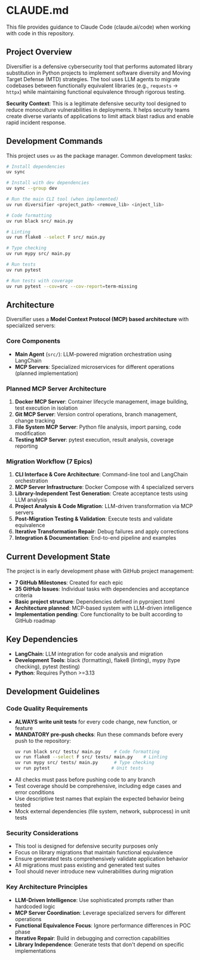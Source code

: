 # CLAUDE.md

This file provides guidance to Claude Code (claude.ai/code) when working with code in this repository.

## Project Overview

Diversifier is a defensive cybersecurity tool that performs automated library substitution in Python projects to implement software diversity and Moving Target Defense (MTD) strategies. The tool uses LLM agents to migrate codebases between functionally equivalent libraries (e.g., `requests` → `httpx`) while maintaining functional equivalence through rigorous testing.

**Security Context**: This is a legitimate defensive security tool designed to reduce monoculture vulnerabilities in deployments. It helps security teams create diverse variants of applications to limit attack blast radius and enable rapid incident response.

## Development Commands

This project uses `uv` as the package manager. Common development tasks:

```bash
# Install dependencies
uv sync

# Install with dev dependencies
uv sync --group dev

# Run the main CLI tool (when implemented)
uv run diversifier <project_path> <remove_lib> <inject_lib>

# Code formatting
uv run black src/ main.py

# Linting
uv run flake8 --select F src/ main.py

# Type checking
uv run mypy src/ main.py

# Run tests
uv run pytest

# Run tests with coverage
uv run pytest --cov=src --cov-report=term-missing
```

## Architecture

Diversifier uses a **Model Context Protocol (MCP) based architecture** with specialized servers:

### Core Components
- **Main Agent** (`src/`): LLM-powered migration orchestration using LangChain
- **MCP Servers**: Specialized microservices for different operations (planned implementation)

### Planned MCP Server Architecture
1. **Docker MCP Server**: Container lifecycle management, image building, test execution in isolation
2. **Git MCP Server**: Version control operations, branch management, change tracking  
3. **File System MCP Server**: Python file analysis, import parsing, code modification
4. **Testing MCP Server**: pytest execution, result analysis, coverage reporting

### Migration Workflow (7 Epics)
1. **CLI Interface & Core Architecture**: Command-line tool and LangChain orchestration
2. **MCP Server Infrastructure**: Docker Compose with 4 specialized servers
3. **Library-Independent Test Generation**: Create acceptance tests using LLM analysis
4. **Project Analysis & Code Migration**: LLM-driven transformation via MCP servers
5. **Post-Migration Testing & Validation**: Execute tests and validate equivalence
6. **Iterative Transformation Repair**: Debug failures and apply corrections
7. **Integration & Documentation**: End-to-end pipeline and examples

## Current Development State

The project is in early development phase with GitHub project management:
- **7 GitHub Milestones**: Created for each epic
- **35 GitHub Issues**: Individual tasks with dependencies and acceptance criteria  
- **Basic project structure**: Dependencies defined in pyproject.toml
- **Architecture planned**: MCP-based system with LLM-driven intelligence
- **Implementation pending**: Core functionality to be built according to GitHub roadmap

## Key Dependencies

- **LangChain**: LLM integration for code analysis and migration
- **Development Tools**: black (formatting), flake8 (linting), mypy (type checking), pytest (testing)
- **Python**: Requires Python >=3.13

## Development Guidelines

### Code Quality Requirements
- **ALWAYS write unit tests** for every code change, new function, or feature
- **MANDATORY pre-push checks**: Run these commands before every push to the repository:
  ```bash
  uv run black src/ tests/ main.py     # Code formatting
  uv run flake8 --select F src/ tests/ main.py    # Linting
  uv run mypy src/ tests/ main.py      # Type checking
  uv run pytest                       # Unit tests
  ```
- All checks must pass before pushing code to any branch
- Test coverage should be comprehensive, including edge cases and error conditions
- Use descriptive test names that explain the expected behavior being tested
- Mock external dependencies (file system, network, subprocess) in unit tests

### Security Considerations
- This tool is designed for defensive security purposes only
- Focus on library migrations that maintain functional equivalence
- Ensure generated tests comprehensively validate application behavior
- All migrations must pass existing and generated test suites
- Tool should never introduce new vulnerabilities during migration

### Key Architecture Principles
- **LLM-Driven Intelligence**: Use sophisticated prompts rather than hardcoded logic
- **MCP Server Coordination**: Leverage specialized servers for different operations
- **Functional Equivalence Focus**: Ignore performance differences in POC phase
- **Iterative Repair**: Build in debugging and correction capabilities
- **Library Independence**: Generate tests that don't depend on specific implementations